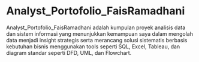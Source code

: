 # Analyst_Portofolio_FaisRamadhani
Analyst_Portofolio_FaisRamadhani adalah kumpulan proyek analisis data dan sistem informasi yang menunjukkan kemampuan saya dalam mengolah data menjadi insight strategis serta merancang solusi sistematis berbasis kebutuhan bisnis menggunakan tools seperti SQL, Excel, Tableau, dan diagram standar seperti DFD, UML, dan Flowchart.
